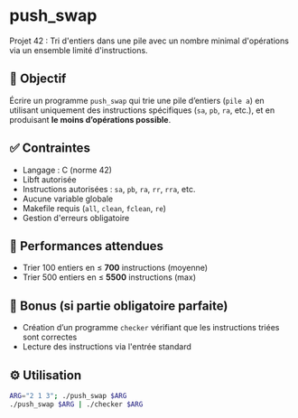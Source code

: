 # push_swap

Projet 42 : Tri d'entiers dans une pile avec un nombre minimal d'opérations via un ensemble limité d'instructions.

## 🎯 Objectif

Écrire un programme `push_swap` qui trie une pile d’entiers (`pile a`) en utilisant uniquement des instructions spécifiques (`sa`, `pb`, `ra`, etc.), et en produisant **le moins d’opérations possible**.

## ✅ Contraintes

- Langage : C (norme 42)
- Libft autorisée
- Instructions autorisées : `sa`, `pb`, `ra`, `rr`, `rra`, etc.
- Aucune variable globale
- Makefile requis (`all`, `clean`, `fclean`, `re`)
- Gestion d'erreurs obligatoire

## 🎯 Performances attendues

- Trier 100 entiers en ≤ **700** instructions (moyenne)
- Trier 500 entiers en ≤ **5500** instructions (max)

## 🧨 Bonus (si partie obligatoire parfaite)

- Création d’un programme `checker` vérifiant que les instructions triées sont correctes
- Lecture des instructions via l'entrée standard

## ⚙️ Utilisation

```bash
ARG="2 1 3"; ./push_swap $ARG
./push_swap $ARG | ./checker $ARG
```
